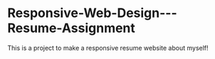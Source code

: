 # Responsive-Web-Design---Resume-Assignment
This is a project to make a responsive resume website about myself!
